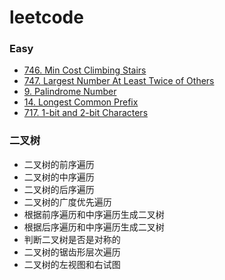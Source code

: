 # leetcode
### Easy
* [746. Min Cost Climbing Stairs](doc/746_MinCostClimbingStairs.md)
* [747. Largest Number At Least Twice of Others](doc/747_LargestNumberAtLeastTwiceOfOthers.md)
* [9. Palindrome Number](doc/9_PalindromeNumber.md)
* [14. Longest Common Prefix](doc/14_LongestCommonPrefix.md)
* [717. 1-bit and 2-bit Characters](doc/717_1BitAnd2BitCharacters.md)
### 二叉树
* 二叉树的前序遍历
* 二叉树的中序遍历
* 二叉树的后序遍历
* 二叉树的广度优先遍历
* 根据前序遍历和中序遍历生成二叉树
* 根据后序遍历和中序遍历生成二叉树
* 判断二叉树是否是对称的
* 二叉树的锯齿形层次遍历
* 二叉树的左视图和右试图
